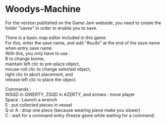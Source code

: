 # Woodys-Machine

For the version published on the Game Jam webside, you need to create the folder "saves" in order to enable you to save.  

There is a basic map editor included in this game.  
For this, enter the save name, and add "#sudo" at the end of the save name when entry save name.  
With this, you only have to use :  
  B to change biome,  
  maintain left clic to pre-place object,  
  mouse-roll clic to change selected object,  
  right clic to abort placement, and  
  release left clic to place the object.  

Commands :  
  WSQD in QWERTY, ZSQD in AZERTY, and arrows : move player  
  Space : Launch a wrench  
  E : put collected pieces in vessel  
  Q or A : drop one piece (because wearing piece make you slower)  
  C : wait for a command entry (freeze game while waiting for a command)  
